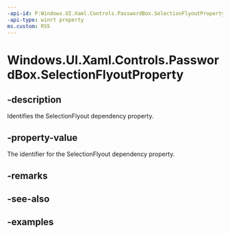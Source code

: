```yaml
---
-api-id: P:Windows.UI.Xaml.Controls.PasswordBox.SelectionFlyoutProperty
-api-type: winrt property
ms.custom: RS5
---
```


<!-- Property syntax.
public DependencyProperty SelectionFlyoutProperty { get; }
-->

# Windows.UI.Xaml.Controls.PasswordBox.SelectionFlyoutProperty

## -description

Identifies the SelectionFlyout dependency property.

## -property-value

The identifier for the SelectionFlyout dependency property.

## -remarks

## -see-also

## -examples

